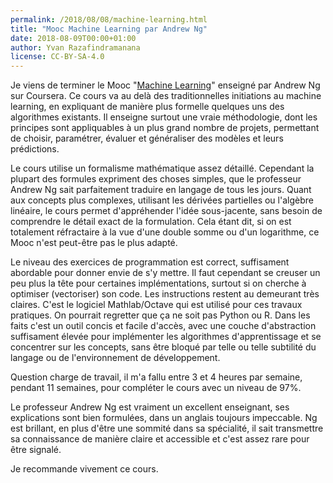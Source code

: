 ```yaml
---
permalink: /2018/08/08/machine-learning.html
title: "Mooc Machine Learning par Andrew Ng"
date: 2018-08-09T00:00+01:00
author: Yvan Razafindramanana
license: CC-BY-SA-4.0
---
```


 Je viens de terminer le Mooc "[Machine Learning](https://fr.coursera.org/learn/machine-learning)" enseigné par Andrew Ng sur Coursera. Ce cours va au delà des traditionnelles initiations au machine learning, en expliquant de manière plus formelle quelques uns des algorithmes existants. Il enseigne surtout une vraie méthodologie, dont les principes sont appliquables à un plus grand nombre de projets, permettant de choisir, paramétrer, évaluer et généraliser des modèles et leurs prédictions.

<!--more-->

Le cours utilise un formalisme mathématique assez détaillé. Cependant la plupart des formules expriment des choses simples, que le professeur Andrew Ng sait parfaitement traduire en langage de tous les jours. Quant aux concepts plus complexes, utilisant les dérivées partielles ou l'algèbre linéaire, le cours permet d'appréhender l'idée sous-jacente, sans besoin de comprendre le détail exact de la formulation. Cela étant dit, si on est totalement réfractaire à la vue d'une double somme ou d'un logarithme, ce Mooc n'est peut-être pas le plus adapté.

Le niveau des exercices de programmation est correct, suffisament abordable pour donner envie de s'y mettre. Il faut cependant se creuser un peu plus la tête pour certaines implémentations, surtout si on cherche à optimiser (vectoriser) son code. Les instructions restent au demeurant très claires. C'est le logiciel Mathlab/Octave qui est utilisé pour ces travaux pratiques. On pourrait regretter que ça ne soit pas Python ou R. Dans les faits c'est un outil concis et facile d'accès, avec une couche d'abstraction suffisament élevée pour implémenter les algorithmes d'apprentissage et se concentrer sur les concepts, sans être bloqué par telle ou telle subtilité du langage ou de l'environnement de développement.

Question charge de travail, il m'a fallu entre 3 et 4 heures par semaine, pendant 11 semaines, pour compléter le cours avec un niveau de 97%.

Le professeur Andrew Ng est vraiment un excellent enseignant, ses explications sont bien formulées, dans un anglais toujours impeccable. Ng est brillant, en plus d'être une sommité dans sa spécialité, il sait transmettre sa connaissance de manière claire et accessible et c'est assez rare pour être signalé.

Je recommande vivement ce cours.
